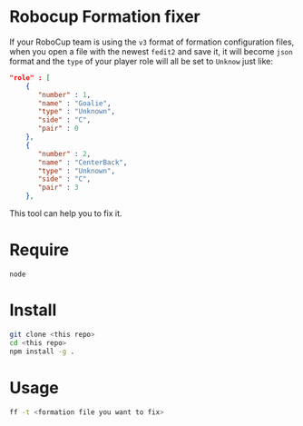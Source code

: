 # Robocup Formation fixer

If your RoboCup team is using the `v3` format of formation configuration files, when you open a file with the newest `fedit2` and save it, it will become `json` format and the `type` of your player role will all be set to `Unknow` just like:

```json
"role" : [
    {
       "number" : 1,
       "name" : "Goalie",
       "type" : "Unknown",
       "side" : "C",
       "pair" : 0
    },
    {
       "number" : 2,
       "name" : "CenterBack",
       "type" : "Unknown",
       "side" : "C",
       "pair" : 3
    },
```

This tool can help you to fix it.

# Require

`node`

# Install

```bash
git clone <this repo>
cd <this repo>
npm install -g .
```

# Usage

```bash
ff -t <formation file you want to fix>
```